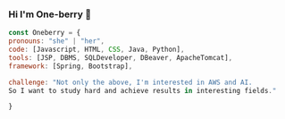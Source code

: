 ### Hi I'm One-berry 👋

``` js
const Oneberry = {
pronouns: "she" | "her",
code: [Javascript, HTML, CSS, Java, Python],
tools: [JSP, DBMS, SQLDeveloper, DBeaver, ApacheTomcat],
framework: [Spring, Bootstrap],

challenge: "Not only the above, I'm interested in AWS and AI.
So I want to study hard and achieve results in interesting fields."

}
```

<!--
**One-berry/One-berry** is a ✨ _special_ ✨ repository because its `README.md` (this file) appears on your GitHub profile.

Here are some ideas to get you started:

- 🔭 I’m currently working on ...
- 🌱 I’m currently learning ...
- 👯 I’m looking to collaborate on ...
- 🤔 I’m looking for help with ...
- 💬 Ask me about ...
- 📫 How to reach me: ...
- 😄 Pronouns: ...
- ⚡ Fun fact: ...
-->
